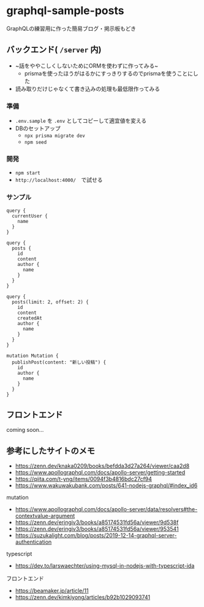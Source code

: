 # graphql-sample-posts

GraphQLの練習用に作った簡易ブログ・掲示板もどき


## バックエンド( `/server` 内)

* ~話をややこしくしないためにORMを使わずに作ってみる~
    * prismaを使ったほうがはるかにすっきりするのでprismaを使うことにした
* 読み取りだけじゃなくて書き込みの処理も最低限作ってみる

### 準備

* `.env.sample` を `.env` としてコピーして適宜値を変える
* DBのセットアップ
    * `npx prisma migrate dev`
    * `npm seed`

### 開発

* `npm start`
* `http://localhost:4000/`　で試せる

### サンプル

```
query {
  currentUser {
    name
  }
}

query {
  posts {
    id
    content
    author {
      name
    }
  }
}

query {
  posts(limit: 2, offset: 2) {
    id
    content
    createdAt
    author {
      name
    }
  }
}

mutation Mutation {
  publishPost(content: "新しい投稿") {
    id
    author {
      name
    }
  }
}
```

## フロントエンド

coming soon...

## 参考にしたサイトのメモ

* https://zenn.dev/knaka0209/books/befdda3d27a264/viewer/caa2d8
* https://www.apollographql.com/docs/apollo-server/getting-started
* https://qiita.com/t-yng/items/0094f3b4816bdc27cf94
* https://www.wakuwakubank.com/posts/641-nodejs-graphql/#index_id6

mutation

* https://www.apollographql.com/docs/apollo-server/data/resolvers#the-contextvalue-argument
* https://zenn.dev/eringiv3/books/a85174531fd56a/viewer/9d538f
* https://zenn.dev/eringiv3/books/a85174531fd56a/viewer/953541
* https://suzukalight.com/blog/posts/2019-12-14-graphql-server-authentication

typescript

* https://dev.to/larswaechter/using-mysql-in-nodejs-with-typescript-ida

フロントエンド

* https://beamaker.jp/article/11
* https://zenn.dev/kimkiyong/articles/b92b1029093741
